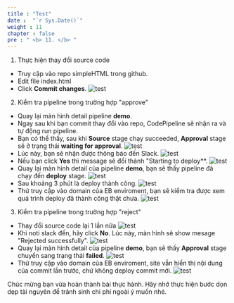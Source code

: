 ```yaml
---
title : "Test"
date :  "`r Sys.Date()`" 
weight : 11 
chapter : false
pre : " <b> 11. </b> "
---
```


1. Thực hiện thay đổi source code
  + Truy cập vào repo simpleHTML trong github.
  + Edit file index.html
  + Click **Commit changes**.
  ![test](/images/5.test/005.png)

2. Kiểm tra pipeline trong trường hợp "approve"
  + Quay lại màn hình detail pipeline **demo**.
  + Ngay sau khi bạn commit thay đổi vào repo, CodePipeline sẽ nhận ra và tự động run pipeline.
  + Bạn có thể thấy, sau khi **Source** stage chạy succeeded, **Approval** stage sẽ ở trạng thái **waiting for approval**.
  ![test](/images/5.test/002.png)
  + Lúc này, bạn sẽ nhận được thông báo đến Slack.
  ![test](/images/5.test/006.png)
  + Nếu bạn click **Yes** thì message sẽ đổi thành "Starting to deploy**.
  ![test](/images/5.test/006-1.png)
  + Quay lại màn hình detail của pipeline **demo**, bạn sẽ thấy pipeline đã chạy đến **deploy** stage.
  ![test](/images/5.test/007.png)
  + Sau khoảng 3 phút là deploy thành công. 
  ![test](/images/5.test/008.png)
  + Thử truy cập vào domain của EB enviroment, bạn sẽ kiểm tra được xem quá trình deploy đã thành công thật chưa.
  ![test](/images/5.test/009.png)
  
3. Kiểm tra pipeline trong trường hợp "reject"
  + Thay đổi source code lại 1 lần nữa
  ![test](/images/5.test/009-1.png)
  + Khi noti slack đến, hãy click **No**. Lúc này, màn hình sẽ show mesage "Rejected successfully".
  ![test](/images/5.test/010-1.png)
  + Quay lại màn hình detail của pipeline **demo**, bạn sẽ thấy **Approval** stage chuyển sang trạng thái **failed**.
  ![test](/images/5.test/010.png)
  +  Thử truy cập vào domain của EB enviroment, site vẫn hiển thị nội dung của commit lần trước, chứ không deploy commit mới.
  ![test](/images/5.test/009.png)

  Chúc mừng bạn vừa hoàn thành bài thực hành. Hãy nhớ thực hiện bước dọn dẹp tài nguyên để tránh sinh chi phí ngoài ý muốn nhé.

